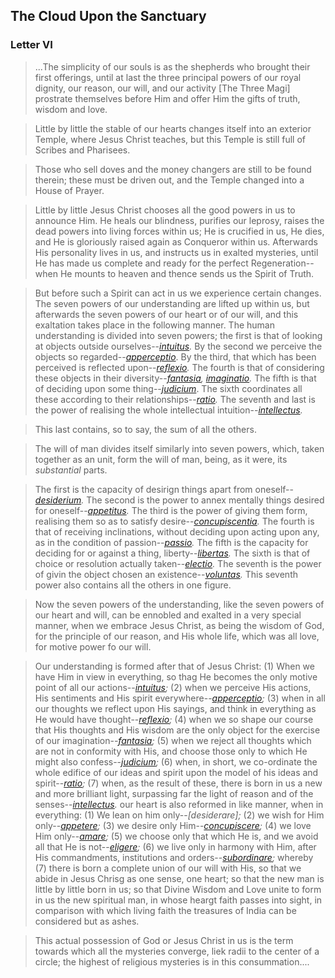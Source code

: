 ## The Cloud Upon the Sanctuary

### Letter VI

> ...The simplicity of our souls is as the shepherds who brought their first offerings, until at last the three principal powers of our royal dignity, our reason, our will, and our activity [The Three Magi] prostrate themselves before Him and offer Him the gifts of truth, wisdom and love.

> Little by little the stable of our hearts changes itself into an exterior Temple, where Jesus Christ teaches, but this Temple is still full of Scribes and Pharisees.

> Those who sell doves and the money changers are still to be found therein; these must be driven out, and the Temple changed into a House of Prayer.

> Little by little Jesus Christ chooses all the good powers in us to announce Him. He heals our blindness, purifies our leprosy, raises the dead powers into living forces within us; He is crucified in us, He dies, and He is gloriously raised again as Conqueror within us. Afterwards His personality lives in us, and instructs us in exalted mysteries, until He has made us complete and ready for the perfect Regeneration--when He mounts to heaven and thence sends us the Spirit of Truth.

> But before such a Spirit can act in us we experience certain changes.  The seven powers of our understanding are lifted up within us, but afterwards the seven powers of our heart or of our will, and this exaltation takes place in the following manner. The human understanding is divided into seven powers; the first is that of looking at objects outside ourselves--*[intuitus](121).* By the second we perceive the objects so regarded--*[apperceptio](112)*. By the third, that which has been perceived is reflected upon--*[reflexio](84).* The fourth is that of considering these objects in their diversity--*[fantasia](65), [imaginatio](90).* The fifth is that of deciding upon some thing--*[judicium](83)*. The sixth coordinates all these according to their relationships--*[ratio](57).* The seventh and last is the power of realising the whole intellectual intuition--*[intellectus](126).*

> This last contains, so to say, the sum of all the others.

> The will of man divides itself similarly into seven powers, which, taken together as an unit, form the will of man, being, as it were, its *substantial* parts.

> The first is the capacity of desirign things apart from oneself--*[desiderium](99).* The second is the power to annex mentally things desired for oneself--*[appetitus](115).* The third is the power of giving them form, realising them so as to satisfy desire--*[concupiscentia](138).* The fourth is that of receiving inclinations, without deciding upon acting upon any, as in the condition of passion--*[passio](71).* The fifth is the capacity for deciding for or against a thing, liberty--*[libertas](78).* The sixth is that of choice or resolution actually taken--*[electio](63).* The seventh is the power of givin the object chosen an existence--*[voluntas](109).* This seventh power also contains all the others in one figure.

> Now the seven powers of the understanding, like the seven powers of our heart and will, can be ennobled and exalted in a very special manner, when we embrace Jesus Christ, as being the wisdom of God, for the principle of our reason, and His whole life, which was all love, for motive power fo our will.

> Our understanding is formed after that of Jesus Christ: (1) When we have Him in view in everything, so thag He becomes the only motive point of all our actions--*[intuitus](121);* (2) when we perceive His actions, His sentiments and His spirit everywhere--*[apperceptio](112);* (3) when in all our thoughts we reflect upon His sayings, and think in everything as He would have thought--*[reflexio](84);* (4) when we so shape our course that His thoughts and His wisdom are the only object for the exercise of our imagination--*[fantasia](65);* (5) when we reject all thoughts which are not in conformity with His, and choose those only to which He might also confess--*[judicium](83);* (6) when, in short, we co-ordinate the whole edifice of our ideas and spirit upon the model of his ideas and spirit--*[ratio](57);* (7) when, as the result of these, there is born in us a new and more brilliant light, surpassing far the light of reason and of the senses--*[intellectus](126).* our heart is also reformed in like manner, when in everything: (1) We lean on him only--*[desiderare];* (2) we wish for Him only--*[appetere](78);* (3) we desire only Him--*[concupiscere](119);* (4) we love Him only--*[amare](34);* (5) we choose only that which He is, and we avoid all that He is not--*[eligere](57);* (6) we live only in harmony with Him, after His commandments, institutions and orders--*[subordinare](114);* whereby (7) there is born a complete union of our will with His, so that we abide in Jesus Chrisg as one sense, one heart; so that the new man is little by little born in us; so that Divine Wisdom and Love unite to form in us the new spiritual man, in whose heargt faith passes into sight, in comparison with which living faith the treasures of India can be considered but as ashes.

> This actual possession of God or Jesus Christ in us is the term towards which all the mysteries converge, liek radii to the center of a circle; the highest of religious mysteries is in this consummation....

